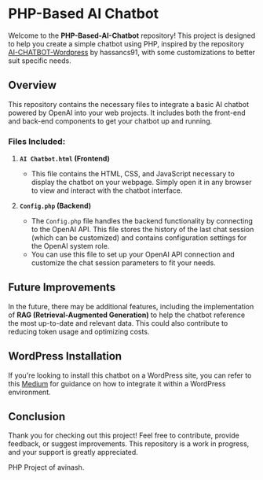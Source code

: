 # PHP-Based AI Chatbot

Welcome to the **PHP-Based-AI-Chatbot** repository! This project is designed to help you create a simple chatbot using PHP, inspired by the repository [AI-CHATBOT-Wordpress](https://github.com/hassancs91/AI-CHATBOT-Wordpress) by hassancs91, with some customizations to better suit specific needs.

## Overview

This repository contains the necessary files to integrate a basic AI chatbot powered by OpenAI into your web projects. It includes both the front-end and back-end components to get your chatbot up and running.

### Files Included:

1. **`AI Chatbot.html` (Frontend)**

   - This file contains the HTML, CSS, and JavaScript necessary to display the chatbot on your webpage. Simply open it in any browser to view and interact with the chatbot interface.

2. **`Config.php` (Backend)**
   - The `Config.php` file handles the backend functionality by connecting to the OpenAI API. This file stores the history of the last chat session (which can be customized) and contains configuration settings for the OpenAI system role.
   - You can use this file to set up your OpenAI API connection and customize the chat session parameters to fit your needs.

## Future Improvements

In the future, there may be additional features, including the implementation of **RAG (Retrieval-Augmented Generation)** to help the chatbot reference the most up-to-date and relevant data. This could also contribute to reducing token usage and optimizing costs.

## WordPress Installation

If you're looking to install this chatbot on a WordPress site, you can refer to this [Medium](https://hasanaboulhasan.medium.com/create-a-free-ai-chatbot-on-wordpress-without-any-third-party-plugins-eaa3af6d1a94) for guidance on how to integrate it within a WordPress environment.

## Conclusion

Thank you for checking out this project! Feel free to contribute, provide feedback, or suggest improvements. This repository is a work in progress, and your support is greatly appreciated.

PHP Project of avinash.
